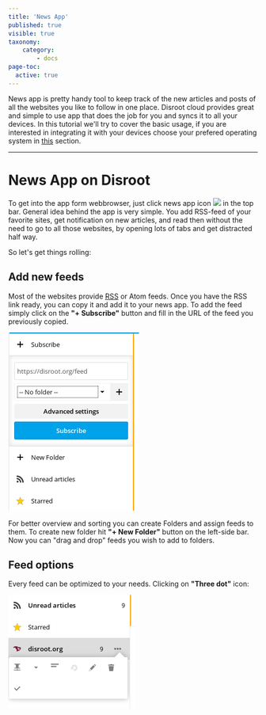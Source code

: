 ```yaml
---
title: 'News App'
published: true
visible: true
taxonomy:
    category:
        - docs
page-toc:
  active: true
---
```


News app is pretty handy tool to keep track of the new articles and posts of all the websites you like to follow in one place. Disroot cloud provides great and simple to use app that does the job for you and syncs it to all your devices. In this tutorial we'll try to cover the basic usage, if you are interested in integrating it with your devices choose your prefered operating system in [this](https://howto.disroot.org/nextcloud/sync-with-your-cloud) section.


----------
# News App on Disroot

To get into the app form webbrowser, just click news app icon ![](en/news_top_icon?resize=20,20) in the top bar. General idea behind the app is very simple. You add RSS-feed of your favorite sites, get notification on new articles, and read then without the need to go to all those websites, by opening lots of tabs and get distracted half way.

So let's get things rolling:

## Add new feeds
Most of the websites provide [RSS](https://en.wikipedia.org/wiki/RSS) or Atom feeds. Once you have the RSS link ready, you can copy it and add it to your news app.
To add the feed simply click on the **"+ Subscribe"** button and fill in the URL of the feed you previously copied.

![](en/news_add1.png)

For better overview and sorting you can create Folders and assign feeds to them. To create new folder hit **"+ New Folder"** button on the left-side bar. Now you can "drag and drop" feeds you wish to add to folders.

## Feed options
Every feed can be optimized to your needs. Clicking on **"Three dot"** icon:

![](en/news_options.png)
